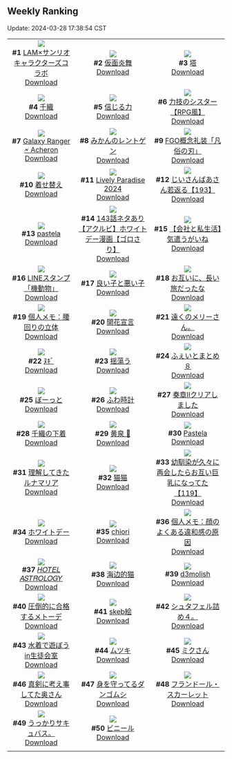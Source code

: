 ## Weekly Ranking
Update: 2024-03-28 17:38:54 CST

|      |      |      |
| :----: | :----: | :----: |
| ![](https://i.pixiv.re/c/240x480/img-master/img/2024/03/23/00/02/18/117158084_p0_master1200.jpg)<br>**#1** [LAM×サンリオキャラクターズコラボ](https://www.pixiv.net/artworks/117158084)<br>[Download](https://i.pixiv.re/img-original/img/2024/03/23/00/02/18/117158084_p0.jpg) | ![](https://i.pixiv.re/c/240x480/img-master/img/2024/03/21/00/00/43/117103109_p0_master1200.jpg)<br>**#2** [仮面炎舞](https://www.pixiv.net/artworks/117103109)<br>[Download](https://i.pixiv.re/img-original/img/2024/03/21/00/00/43/117103109_p0.jpg) | ![](https://i.pixiv.re/c/240x480/img-master/img/2024/03/22/07/30/03/117137029_p0_master1200.jpg)<br>**#3** [塔](https://www.pixiv.net/artworks/117137029)<br>[Download](https://i.pixiv.re/img-original/img/2024/03/22/07/30/03/117137029_p0.jpg) |
| ![](https://i.pixiv.re/c/240x480/img-master/img/2024/03/22/19/50/52/117149626_p0_master1200.jpg)<br>**#4** [千織](https://www.pixiv.net/artworks/117149626)<br>[Download](https://i.pixiv.re/img-original/img/2024/03/22/19/50/52/117149626_p0.jpg) | ![](https://i.pixiv.re/c/240x480/img-master/img/2024/03/23/18/23/36/117178796_p0_master1200.jpg)<br>**#5** [信じる力](https://www.pixiv.net/artworks/117178796)<br>[Download](https://i.pixiv.re/img-original/img/2024/03/23/18/23/36/117178796_p0.jpg) | ![](https://i.pixiv.re/c/240x480/img-master/img/2024/03/22/19/25/36/117148968_p0_master1200.jpg)<br>**#6** [力技のシスター【RPG風】](https://www.pixiv.net/artworks/117148968)<br>[Download](https://i.pixiv.re/img-original/img/2024/03/22/19/25/36/117148968_p0.jpg) |
| ![](https://i.pixiv.re/c/240x480/img-master/img/2024/03/22/12/44/18/117141352_p0_master1200.jpg)<br>**#7** [Galaxy Ranger 🗲 Acheron](https://www.pixiv.net/artworks/117141352)<br>[Download](https://i.pixiv.re/img-original/img/2024/03/22/12/44/18/117141352_p0.jpg) | ![](https://i.pixiv.re/c/240x480/img-master/img/2024/03/22/22/13/07/117154146_p0_master1200.jpg)<br>**#8** [みかんのレントゲン](https://www.pixiv.net/artworks/117154146)<br>[Download](https://i.pixiv.re/img-original/img/2024/03/22/22/13/07/117154146_p0.jpg) | ![](https://i.pixiv.re/c/240x480/img-master/img/2024/03/21/00/01/01/117103150_p0_master1200.jpg)<br>**#9** [FGO概念礼装「凡俗の刃」](https://www.pixiv.net/artworks/117103150)<br>[Download](https://i.pixiv.re/img-original/img/2024/03/21/00/01/01/117103150_p0.png) |
| ![](https://i.pixiv.re/c/240x480/img-master/img/2024/03/21/00/00/29/117103073_p0_master1200.jpg)<br>**#10** [着せ替え](https://www.pixiv.net/artworks/117103073)<br>[Download](https://i.pixiv.re/img-original/img/2024/03/21/00/00/29/117103073_p0.jpg) | ![](https://i.pixiv.re/c/240x480/img-master/img/2024/03/22/21/30/15/117152650_p0_master1200.jpg)<br>**#11** [Lively Paradise 2024](https://www.pixiv.net/artworks/117152650)<br>[Download](https://i.pixiv.re/img-original/img/2024/03/22/21/30/15/117152650_p0.jpg) | ![](https://i.pixiv.re/c/240x480/img-master/img/2024/03/23/10/16/28/117168239_p0_master1200.jpg)<br>**#12** [じいさんばあさん若返る【193】](https://www.pixiv.net/artworks/117168239)<br>[Download](https://i.pixiv.re/img-original/img/2024/03/23/10/16/28/117168239_p0.jpg) |
| ![](https://i.pixiv.re/c/240x480/img-master/img/2024/03/23/00/01/12/117157990_p0_master1200.jpg)<br>**#13** [pastela](https://www.pixiv.net/artworks/117157990)<br>[Download](https://i.pixiv.re/img-original/img/2024/03/23/00/01/12/117157990_p0.png) | ![](https://i.pixiv.re/c/240x480/img-master/img/2024/03/21/18/02/26/117119378_p0_master1200.jpg)<br>**#14** [143話ネタあり【アクルビ】ホワイトデー漫画【ゴロさり】](https://www.pixiv.net/artworks/117119378)<br>[Download](https://i.pixiv.re/img-original/img/2024/03/21/18/02/26/117119378_p0.jpg) | ![](https://i.pixiv.re/c/240x480/img-master/img/2024/03/22/12/00/11/117140584_p0_master1200.jpg)<br>**#15** [【会社と私生活】気遣うがいね](https://www.pixiv.net/artworks/117140584)<br>[Download](https://i.pixiv.re/img-original/img/2024/03/22/12/00/11/117140584_p0.jpg) |
| ![](https://i.pixiv.re/c/240x480/img-master/img/2024/03/22/00/00/44/117130179_p0_master1200.jpg)<br>**#16** [LINEスタンプ「機動物」](https://www.pixiv.net/artworks/117130179)<br>[Download](https://i.pixiv.re/img-original/img/2024/03/22/00/00/44/117130179_p0.png) | ![](https://i.pixiv.re/c/240x480/img-master/img/2024/03/22/20/24/02/117150661_p0_master1200.jpg)<br>**#17** [良い子と悪い子](https://www.pixiv.net/artworks/117150661)<br>[Download](https://i.pixiv.re/img-original/img/2024/03/22/20/24/02/117150661_p0.png) | ![](https://i.pixiv.re/c/240x480/img-master/img/2024/03/22/00/29/17/117131238_p0_master1200.jpg)<br>**#18** [お互いに、長い旅だったな](https://www.pixiv.net/artworks/117131238)<br>[Download](https://i.pixiv.re/img-original/img/2024/03/22/00/29/17/117131238_p0.png) |
| ![](https://i.pixiv.re/c/240x480/img-master/img/2024/03/21/06/00/07/117109246_p0_master1200.jpg)<br>**#19** [個人メモ：腰回りの立体](https://www.pixiv.net/artworks/117109246)<br>[Download](https://i.pixiv.re/img-original/img/2024/03/21/06/00/07/117109246_p0.jpg) | ![](https://i.pixiv.re/c/240x480/img-master/img/2024/03/22/00/02/53/117130371_p0_master1200.jpg)<br>**#20** [開花宣言](https://www.pixiv.net/artworks/117130371)<br>[Download](https://i.pixiv.re/img-original/img/2024/03/22/00/02/53/117130371_p0.jpg) | ![](https://i.pixiv.re/c/240x480/img-master/img/2024/03/22/21/37/42/117152893_p0_master1200.jpg)<br>**#21** [遠くのメリーさん。](https://www.pixiv.net/artworks/117152893)<br>[Download](https://i.pixiv.re/img-original/img/2024/03/22/21/37/42/117152893_p0.jpg) |
| ![](https://i.pixiv.re/c/240x480/img-master/img/2024/03/22/09/13/09/117138252_p0_master1200.jpg)<br>**#22** [ﾇｷﾞ](https://www.pixiv.net/artworks/117138252)<br>[Download](https://i.pixiv.re/img-original/img/2024/03/22/09/13/09/117138252_p0.png) | ![](https://i.pixiv.re/c/240x480/img-master/img/2024/03/22/20/15/21/117150410_p0_master1200.jpg)<br>**#23** [揺蕩う](https://www.pixiv.net/artworks/117150410)<br>[Download](https://i.pixiv.re/img-original/img/2024/03/22/20/15/21/117150410_p0.png) | ![](https://i.pixiv.re/c/240x480/img-master/img/2024/03/22/16/30/13/117144948_p0_master1200.jpg)<br>**#24** [ふぇいとまとめ８](https://www.pixiv.net/artworks/117144948)<br>[Download](https://i.pixiv.re/img-original/img/2024/03/22/16/30/13/117144948_p0.jpg) |
| ![](https://i.pixiv.re/c/240x480/img-master/img/2024/03/23/00/05/41/117158168_p0_master1200.jpg)<br>**#25** [ぼーっと](https://www.pixiv.net/artworks/117158168)<br>[Download](https://i.pixiv.re/img-original/img/2024/03/23/00/05/41/117158168_p0.jpg) | ![](https://i.pixiv.re/c/240x480/img-master/img/2024/03/22/21/59/17/117153588_p0_master1200.jpg)<br>**#26** [ふわ時計](https://www.pixiv.net/artworks/117153588)<br>[Download](https://i.pixiv.re/img-original/img/2024/03/22/21/59/17/117153588_p0.jpg) | ![](https://i.pixiv.re/c/240x480/img-master/img/2024/03/22/00/00/19/117130091_p0_master1200.jpg)<br>**#27** [奏章IIクリアしました](https://www.pixiv.net/artworks/117130091)<br>[Download](https://i.pixiv.re/img-original/img/2024/03/22/00/00/19/117130091_p0.jpg) |
| ![](https://i.pixiv.re/c/240x480/img-master/img/2024/03/21/18/15/12/117119942_p0_master1200.jpg)<br>**#28** [千織の下着](https://www.pixiv.net/artworks/117119942)<br>[Download](https://i.pixiv.re/img-original/img/2024/03/21/18/15/12/117119942_p0.png) | ![](https://i.pixiv.re/c/240x480/img-master/img/2024/03/21/22/44/46/117127618_p0_master1200.jpg)<br>**#29** [黄泉 🌹](https://www.pixiv.net/artworks/117127618)<br>[Download](https://i.pixiv.re/img-original/img/2024/03/21/22/44/46/117127618_p0.jpg) | ![](https://i.pixiv.re/c/240x480/img-master/img/2024/03/22/18/25/27/117147465_p0_master1200.jpg)<br>**#30** [Pastela](https://www.pixiv.net/artworks/117147465)<br>[Download](https://i.pixiv.re/img-original/img/2024/03/22/18/25/27/117147465_p0.jpg) |
| ![](https://i.pixiv.re/c/240x480/img-master/img/2024/03/22/22/28/08/117154614_p0_master1200.jpg)<br>**#31** [理解してきたルナマリア](https://www.pixiv.net/artworks/117154614)<br>[Download](https://i.pixiv.re/img-original/img/2024/03/22/22/28/08/117154614_p0.jpg) | ![](https://i.pixiv.re/c/240x480/img-master/img/2024/03/21/15/24/32/117116790_p0_master1200.jpg)<br>**#32** [猫猫](https://www.pixiv.net/artworks/117116790)<br>[Download](https://i.pixiv.re/img-original/img/2024/03/21/15/24/32/117116790_p0.jpg) | ![](https://i.pixiv.re/c/240x480/img-master/img/2024/03/22/00/01/30/117130280_p0_master1200.jpg)<br>**#33** [幼馴染が久々に再会したらお互い巨乳になってた【119】](https://www.pixiv.net/artworks/117130280)<br>[Download](https://i.pixiv.re/img-original/img/2024/03/22/00/01/30/117130280_p0.jpg) |
| ![](https://i.pixiv.re/c/240x480/img-master/img/2024/03/22/00/00/46/117130188_p0_master1200.jpg)<br>**#34** [ホワイトデー](https://www.pixiv.net/artworks/117130188)<br>[Download](https://i.pixiv.re/img-original/img/2024/03/22/00/00/46/117130188_p0.jpg) | ![](https://i.pixiv.re/c/240x480/img-master/img/2024/03/23/07/59/50/117166065_p0_master1200.jpg)<br>**#35** [chiori](https://www.pixiv.net/artworks/117166065)<br>[Download](https://i.pixiv.re/img-original/img/2024/03/23/07/59/50/117166065_p0.jpg) | ![](https://i.pixiv.re/c/240x480/img-master/img/2024/03/23/06/00/11/117164597_p0_master1200.jpg)<br>**#36** [個人メモ：顔のよくある違和感の原因](https://www.pixiv.net/artworks/117164597)<br>[Download](https://i.pixiv.re/img-original/img/2024/03/23/06/00/11/117164597_p0.jpg) |
| ![](https://i.pixiv.re/c/240x480/img-master/img/2024/03/21/00/02/04/117103261_p0_master1200.jpg)<br>**#37** [𝐻𝑂𝑇𝐸𝐿 𝐴𝑆𝑇𝑅𝑂𝐿𝑂𝐺𝑌](https://www.pixiv.net/artworks/117103261)<br>[Download](https://i.pixiv.re/img-original/img/2024/03/21/00/02/04/117103261_p0.jpg) | ![](https://i.pixiv.re/c/240x480/img-master/img/2024/03/22/17/08/01/117145689_p0_master1200.jpg)<br>**#38** [海边的猫](https://www.pixiv.net/artworks/117145689)<br>[Download](https://i.pixiv.re/img-original/img/2024/03/22/17/08/01/117145689_p0.jpg) | ![](https://i.pixiv.re/c/240x480/img-master/img/2024/03/22/22/18/07/117154304_p0_master1200.jpg)<br>**#39** [d3molish](https://www.pixiv.net/artworks/117154304)<br>[Download](https://i.pixiv.re/img-original/img/2024/03/22/22/18/07/117154304_p0.png) |
| ![](https://i.pixiv.re/c/240x480/img-master/img/2024/03/23/09/30/00/117167446_p0_master1200.jpg)<br>**#40** [圧倒的に合格するメトーデ](https://www.pixiv.net/artworks/117167446)<br>[Download](https://i.pixiv.re/img-original/img/2024/03/23/09/30/00/117167446_p0.jpg) | ![](https://i.pixiv.re/c/240x480/img-master/img/2024/03/22/23/48/01/117157361_p0_master1200.jpg)<br>**#41** [skeb絵](https://www.pixiv.net/artworks/117157361)<br>[Download](https://i.pixiv.re/img-original/img/2024/03/22/23/48/01/117157361_p0.png) | ![](https://i.pixiv.re/c/240x480/img-master/img/2024/03/21/09/35/19/117111828_p0_master1200.jpg)<br>**#42** [シュタフェル詰め４。](https://www.pixiv.net/artworks/117111828)<br>[Download](https://i.pixiv.re/img-original/img/2024/03/21/09/35/19/117111828_p0.jpg) |
| ![](https://i.pixiv.re/c/240x480/img-master/img/2024/03/22/19/00/24/117148381_p0_master1200.jpg)<br>**#43** [水着で遊ぼうin生徒会室](https://www.pixiv.net/artworks/117148381)<br>[Download](https://i.pixiv.re/img-original/img/2024/03/22/19/00/24/117148381_p0.jpg) | ![](https://i.pixiv.re/c/240x480/img-master/img/2024/03/22/17/30/03/117146100_p0_master1200.jpg)<br>**#44** [ムツキ](https://www.pixiv.net/artworks/117146100)<br>[Download](https://i.pixiv.re/img-original/img/2024/03/22/17/30/03/117146100_p0.jpg) | ![](https://i.pixiv.re/c/240x480/img-master/img/2024/03/22/00/00/45/117130181_p0_master1200.jpg)<br>**#45** [ミクさん](https://www.pixiv.net/artworks/117130181)<br>[Download](https://i.pixiv.re/img-original/img/2024/03/22/00/00/45/117130181_p0.png) |
| ![](https://i.pixiv.re/c/240x480/img-master/img/2024/03/22/00/03/21/117130395_p0_master1200.jpg)<br>**#46** [真剣に考え事してた奥さん](https://www.pixiv.net/artworks/117130395)<br>[Download](https://i.pixiv.re/img-original/img/2024/03/22/00/03/21/117130395_p0.jpg) | ![](https://i.pixiv.re/c/240x480/img-master/img/2024/03/22/19/04/08/117148506_p0_master1200.jpg)<br>**#47** [身を守ってるダンゴムシ](https://www.pixiv.net/artworks/117148506)<br>[Download](https://i.pixiv.re/img-original/img/2024/03/22/19/04/08/117148506_p0.png) | ![](https://i.pixiv.re/c/240x480/img-master/img/2024/03/21/07/46/15/117110499_p0_master1200.jpg)<br>**#48** [フランドール・スカーレット](https://www.pixiv.net/artworks/117110499)<br>[Download](https://i.pixiv.re/img-original/img/2024/03/21/07/46/15/117110499_p0.png) |
| ![](https://i.pixiv.re/c/240x480/img-master/img/2024/03/21/01/20/06/117105747_p0_master1200.jpg)<br>**#49** [うっかりサキュバス。](https://www.pixiv.net/artworks/117105747)<br>[Download](https://i.pixiv.re/img-original/img/2024/03/21/01/20/06/117105747_p0.jpg) | ![](https://i.pixiv.re/c/240x480/img-master/img/2024/03/22/20/30/06/117150843_p0_master1200.jpg)<br>**#50** [ビニール](https://www.pixiv.net/artworks/117150843)<br>[Download](https://i.pixiv.re/img-original/img/2024/03/22/20/30/06/117150843_p0.jpg) |
|      |
